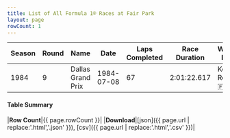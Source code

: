 ```yaml
---
title: List of All Formula 1® Races at Fair Park
layout: page
rowCount: 1
---
```


| Season | Round | Name | Date | Laps Completed | Race Duration | Winning Driver | Winning Constructor |
|--|--|--|--|--|--|--|--|
| 1984 | 9 | Dallas Grand Prix | 1984-07-08 | 67 | 2:01:22.617 | Keke Rosberg 🇫🇮 | Williams 🇬🇧 |

#### Table Summary

|**Row Count**|{{ page.rowCount }}|
|**Download**|[json]({{ page.url | replace:'.html','.json' }}), [csv]({{ page.url | replace:'.html','.csv' }})|

